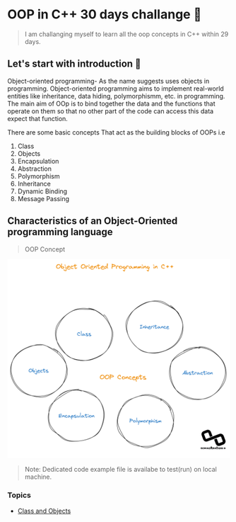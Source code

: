 # OOP in C++ 30 days challange 👀
> I am challanging myself to learn all the oop concepts in C++ within 29 days.

## Let's start with introduction 📝
Object-oriented programming- As the name suggests uses objects in programming. Object-oriented programming aims to implement real-world entities like inheritance, data hiding, polymorphismm, etc. in programming. The main aim of OOp is to bind together the data and the functions that operate on them so that no other part of the code can access this data expect that function.

There are some basic concepts That act as the building blocks of OOPs i.e

1. Class
1. Objects
1. Encapsulation
1. Abstraction
1. Polymorphism
1. Inheritance
1. Dynamic Binding
1. Message Passing

## Characteristics of an Object-Oriented programming language
>OOP Concept


![oop Concepts!](/images/oop-concept.png)

> Note: Dedicated code example file is availabe to test(run) on local machine. 
### Topics
- [Class and Objects](/Day-1-Class-Objects/Readme.md)

